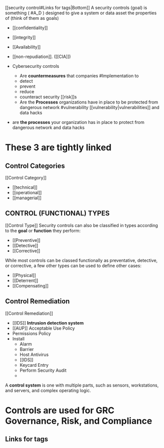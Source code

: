 [[security control#Links for tags|Bottom]]
A security controls (goal) is something ( #A_D ) designed to give a system or data asset the properties of (think of them as goals)
- [[confidentiality]]
- [[integrity]]
- [[Availability]] 
- [[non-repudiation]]. ([[CIA]])

- Cybersecurity controls 
	- Are **countermeasures** that companies #Implementation to
	 - detect
	 - prevent
	 - reduce
	 - counteract security [[risk]]s
	- Are the **Processes** organizations have in place to be protected from dangerous network #vulnerability [[vulnerability|vulnerabilities]] and data hacks

- are **the processes** your organization has in place to protect from dangerous network  and data hacks

# These 3 are tightly linked
## Control Categories 
[[Control Category]]
- [[technical]] 
- [[operational]] 
- [[managerial]] 

## CONTROL (FUNCTIONAL) TYPES
[[Control Type]]
Security controls can also be classified in types according to the **goal** or **function** they perform:
- [[Preventive]]
- [[Detective]] 
- [[Corrective]] 

While most controls can be classed functionally as preventative, detective, or corrective, a few other types can be used to define other cases:

- [[Physical]]
- [[Deterrent]]
- [[Compensating]]

## Control Remediation 
[[Control Remediation]]
- [[IDS]] **Intrusion detection system**
- [[AUP]] Acceptable Use Policy 
- Permissions Policy
- Install 
	- Alarm
	- Barrier
	- Host Antivirus
	- [[IDS]]
	- Keycard Entry
	- Perform Security Audit
	- 

 A **control system** is one with multiple parts, such as sensors, workstations, and servers, and complex operating logic.


# Controls are used for GRC Governance, Risk, and Compliance
## Links for tags
